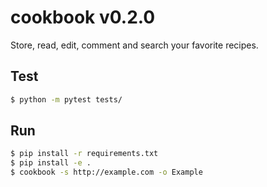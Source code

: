 # cookbook v0.2.0

Store, read, edit, comment and search your favorite recipes.

## Test
```bash
$ python -m pytest tests/
```

## Run

```bash
$ pip install -r requirements.txt
$ pip install -e .
$ cookbook -s http://example.com -o Example
```
